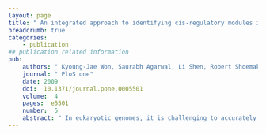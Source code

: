```yaml
---
layout: page
title: " An integrated approach to identifying cis-regulatory modules in the human genome."
breadcrumb: true
categories:
    - publication
## publication related information
pub:
    authors: " Kyoung-Jae Won, Saurabh Agarwal, Li Shen, Robert Shoemaker, Bing Ren<sup>#</sup>,  Wei Wang<sup>#</sup>"
    journal: " PloS one"
    date: 2009
    doi:  10.1371/journal.pone.0005501
    volume:  4
    pages:  e5501
    number:  5
    abstract: " In eukaryotic genomes, it is challenging to accurately determine target sites of  transcription factors (TFs) by only using sequence information. Previous efforts  were made to tackle this task by considering the fact that TF binding sites tend  to be more conserved than other functional sites and the binding sites of several TFs are often clustered. Recently, ChIP-chip and ChIP-sequencing experiments have been accumulated to identify TF binding sites as well as survey the chromatin modification patterns at the regulatory elements such as promoters and enhancers. We propose here a hidden Markov model (HMM) to incorporate sequence motif information, TF-DNA interaction data and chromatin modification patterns to precisely identify cis-regulatory modules (CRMs). We conducted ChIP-chip experiments on four TFs, CREB, E2F1, MAX, and YY1 in 1% of the human genome. We then trained a hidden Markov model (HMM) to identify the labels of the CRMs by incorporating the sequence motifs recognized by these TFs and the ChIP-chip ratio. Chromatin modification data was used to predict the functional sites and to further remove false positives. Cross-validation showed that our integrated HMM had a performance superior to other existing methods on predicting CRMs. Incorporating histone signature information successfully penalized false prediction and improved the whole performance. The dataset we used and the software are available at http://nash.ucsd.edu/CIS/.,"
---
```

